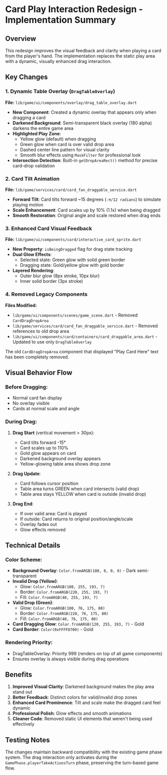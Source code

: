 # Card Play Interaction Redesign - Implementation Summary

## Overview
This redesign improves the visual feedback and clarity when playing a card from the player's hand. The implementation replaces the static play area with a dynamic, visually enhanced drag interaction.

## Key Changes

### 1. Dynamic Table Overlay (`DragTableOverlay`)
**File:** `lib/game/ui/components/overlay/drag_table_overlay.dart`

- **New Component**: Created a dynamic overlay that appears only when dragging a card
- **Darkened Background**: Semi-transparent black overlay (180 alpha) darkens the entire game area
- **Highlighted Play Zone**: 
  - Yellow glow (default) when dragging
  - Green glow when card is over valid drop area
  - Dashed center line pattern for visual clarity
  - Smooth blur effects using `MaskFilter` for professional look
- **Intersection Detection**: Built-in `getDropAreaRect()` method for precise card-drop validation

### 2. Card Tilt Animation
**File:** `lib/game/services/card/card_fan_draggable_service.dart`

- **Forward Tilt**: Card tilts forward ~15 degrees (`-π/12 radians`) to simulate playing motion
- **Scale Enhancement**: Card scales up by 10% (1.1x) when being dragged
- **Smooth Restoration**: Original angle and scale restored when drag ends

### 3. Enhanced Card Visual Feedback
**File:** `lib/game/ui/components/card/interactive_card_sprite.dart`

- **New Property**: `isBeingDragged` flag for drag state tracking
- **Dual Glow Effects**:
  - Selected state: Green glow with solid green border
  - Dragging state: Gold/yellow glow with gold border
- **Layered Rendering**: 
  - Outer blur glow (8px stroke, 10px blur)
  - Inner solid border (3px stroke)

### 4. Removed Legacy Components
**Files Modified:**
- `lib/game/ui/components/scenes/game_scene.dart` - Removed `CardDragDropArea`
- `lib/game/services/card/card_fan_draggable_service.dart` - Removed references to old drop area
- `lib/game/ui/components/card/containers/card_draggable_area.dart` - Updated to use only `DragTableOverlay`

The old `CardDragDropArea` component that displayed "Play Card Here" text has been completely removed.

## Visual Behavior Flow

### Before Dragging:
- Normal card fan display
- No overlay visible
- Cards at normal scale and angle

### During Drag:
1. **Drag Start** (vertical movement > 30px):
   - Card tilts forward -15°
   - Card scales up to 110%
   - Gold glow appears on card
   - Darkened background overlay appears
   - Yellow-glowing table area shows drop zone

2. **Drag Update**:
   - Card follows cursor position
   - Table area turns GREEN when card intersects (valid drop)
   - Table area stays YELLOW when card is outside (invalid drop)

3. **Drag End**:
   - If over valid area: Card is played
   - If outside: Card returns to original position/angle/scale
   - Overlay fades out
   - Glow effects removed

## Technical Details

### Color Scheme:
- **Background Overlay**: `Color.fromARGB(180, 0, 0, 0)` - Dark semi-transparent
- **Invalid Drop (Yellow)**: 
  - Glow: `Color.fromARGB(100, 255, 193, 7)`
  - Border: `Color.fromARGB(220, 255, 193, 7)`
  - Fill: `Color.fromARGB(40, 255, 193, 7)`
- **Valid Drop (Green)**:
  - Glow: `Color.fromARGB(100, 76, 175, 80)`
  - Border: `Color.fromARGB(220, 76, 175, 80)`
  - Fill: `Color.fromARGB(40, 76, 175, 80)`
- **Card Dragging Glow**: `Color.fromARGB(120, 255, 193, 7)` - Gold
- **Card Border**: `Color(0xFFFFD700)` - Gold

### Rendering Priority:
- DragTableOverlay: Priority 999 (renders on top of all game components)
- Ensures overlay is always visible during drag operations

## Benefits

1. **Improved Visual Clarity**: Darkened background makes the play area stand out
2. **Better Feedback**: Distinct colors for valid/invalid drop zones
3. **Enhanced Card Prominence**: Tilt and scale make the dragged card feel dynamic
4. **Professional Polish**: Glow effects and smooth animations
5. **Cleaner Code**: Removed static UI elements that weren't being used effectively

## Testing Notes

The changes maintain backward compatibility with the existing game phase system. The drag interaction only activates during the `GamePhase.playerTakeActionsTurn` phase, preserving the turn-based game flow.
